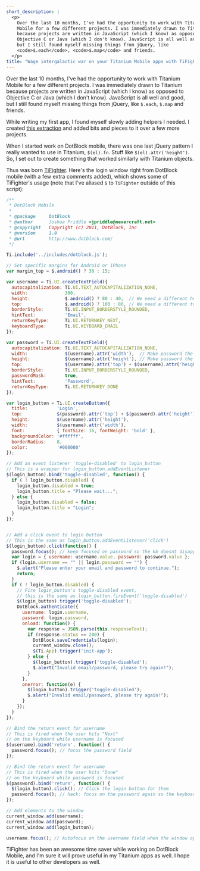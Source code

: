 ```yaml
---
short_description: |
  <p>
    Over the last 10 months, I've had the opportunity to work with Titanium
    Mobile for a few different projects. I was immediately drawn to Titanium
    because projects are written in JavaScript (which I know) as opposed to
    Objective C or Java (which I don't know). JavaScript is all well and good,
    but I still found myself missing things from jQuery, like
    <code>$.each</code>, <code>$.map</code> and friends.
  </p>
title: "Wage intergalactic war on your Titanium Mobile apps with TiFighter"
---
```


Over the last 10 months, I've had the opportunity to work with Titanium
Mobile for a few different projects. I was immediately drawn to Titanium
because projects are written in JavaScript (which I know) as opposed to
Objective C or Java (which I don't know). JavaScript is all well and good,
but I still found myself missing things from jQuery, like `$.each`, `$.map`
and friends.

While writing my first app, I found myself slowly adding helpers I needed. I
created [this extraction](https://github.com/itspriddle/titanium_mobile-helpers)
and added bits and pieces to it over a few more projects.

When I started work on DotBlock mobile, there was one last jQuery pattern I
really wanted to use in Titanium, `$(el).fn`. Stuff like
`$(el).attr('height')`. So, I set out to create something that worked
similarly with Titanium objects.

Thus was born [TiFighter](https://github.com/itspriddle/ti-fighter). Here's
the login window right from DotBlock mobile (with a few extra comments added),
which shows some of TiFighter's usage (note that I've aliased `$` to
`TiFighter` outside of this script):

```javascript
/**
 * DotBlock Mobile
 *
 * @package     DotBlock
 * @author      Joshua Priddle <jpriddle@nevercraft.net>
 * @copyright   Copyright (c) 2011, DotBlock, Inc
 * @version     1.0
 * @url         http://www.dotblock.com/
 */

Ti.include('../includes/dotblock.js');

// Set specific margins for Android or iPhone
var margin_top = $.android() ? 30 : 15;

var username = Ti.UI.createTextField({
  autocapitalization: Ti.UI.TEXT_AUTOCAPITALIZATION_NONE,
  width:              300,
  height:             $.android() ? 80 : 40,  // We need a different height for android
  top:                $.android() ? 100 : 80, // We need a different top for android
  borderStyle:        Ti.UI.INPUT_BORDERSTYLE_ROUNDED,
  hintText:           'Email',
  returnKeyType:      Ti.UI.RETURNKEY_NEXT,
  keyboardType:       Ti.UI.KEYBOARD_EMAIL
});

var password = Ti.UI.createTextField({
  autocapitalization: Ti.UI.TEXT_AUTOCAPITALIZATION_NONE,
  width:              $(username).attr('width'),  // Make password the same width as username
  height:             $(username).attr('height'), // Make password the same height as username
  top:                $(username).attr('top') + $(username).attr('height') + margin_top, // Push password down under username
  borderStyle:        Ti.UI.INPUT_BORDERSTYLE_ROUNDED,
  passwordMask:       true,
  hintText:           'Password',
  returnKeyType:      Ti.UI.RETURNKEY_DONE
});

var login_button = Ti.UI.createButton({
  title:           'Login',
  top:             $(password).attr('top') + $(password).attr('height') + margin_top,
  height:          $(username).attr('height'),
  width:           $(username).attr('width'),
  font:            { fontSize: 16, fontWeight: 'bold' },
  backgroundColor: '#ffffff',
  borderRadius:    8,
  color:           '#000000'
});

// Add an event listener 'toggle-disabled' to login_button
// This is a wrapper for login_button.addEventListener
$(login_button).bind('toggle-disabled', function() {
  if ( ! login_button.disabled) {
    login_button.disabled = true;
    login_button.title = "Please wait...";
  } else {
    login_button.disabled = false;
    login_button.title = "Login";
  }
});


// Add a click event to login button
// This is the same as login_button.addEventListener('click')
$(login_button).click(function() {
  password.focus(); // keep focused on password so the kb doesnt disappear
  var login = { username: username.value, password: password.value };
  if (login.username == "" || login.password == "") {
    $.alert("Please enter your email and password to continue.");
    return;
  }
  if ( ! login_button.disabled) {
    // Fire login_button's toggle-disabled event,
    // this is the same as login_button.fireEvent('toggle-disabled')
    $(login_button).trigger('toggle-disabled');
    DotBlock.authenticate({
      username: login.username,
      password: login.password,
      onload: function() {
        var response = JSON.parse(this.responseText);
        if (response.status == 200) {
          DotBlock.saveCredentials(login);
          current_window.close();
          $(Ti.App).trigger('init-app');
        } else {
          $(login_button).trigger('toggle-disabled');
          $.alert("Invalid email/password, please try again!");
        }
      },
      onerror: function(e) {
        $(login_button).trigger('toggle-disabled');
        $.alert("Invalid email/password, please try again!");
      }
    });
  }
});

// Bind the return event for username
// This is fired when the user hits "Next"
// on the keyboard while username is focused
$(username).bind('return', function() {
  password.focus(); // focus the password field
});

// Bind the return event for username
// This is fired when the user hits "Done"
// on the keyboard while password is focused
$(password).bind('return', function() {
  $(login_button).click(); // Click the login button for them
  password.focus(); // hack: focus on the password again so the keyboard doesnt disappear
});

// Add elements to the window
current_window.add(username);
current_window.add(password);
current_window.add(login_button);

username.focus(); // Autofocus on the username field when the window opens
```

TiFighter has been an awesome time saver while working on DotBlock Mobile,
and I'm sure it will prove useful in my Titanium apps as well. I hope it
is useful to other developers as well.
